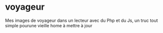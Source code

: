 # voyageur
Mes images de voyageur dans un lecteur avec du Php et du Js, un truc tout simple pourune vieille home à mettre à jour
